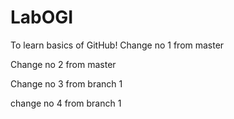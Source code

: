 # LabOGI
To learn basics of GitHub!
Change no 1 from master

Change no 2 from master

Change no 3 from branch 1

change no 4 from branch 1
